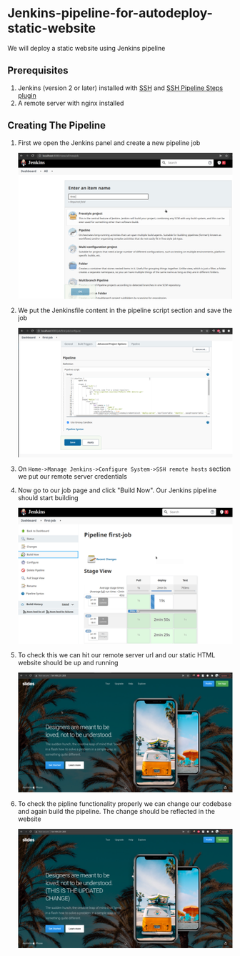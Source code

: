 # Jenkins-pipeline-for-autodeploy-static-website

We will deploy a static website using Jenkins pipeline

## Prerequisites

1. Jenkins (version 2 or later) installed with [SSH](https://plugins.jenkins.io/ssh/) and [SSH Pipeline Steps plugin](https://plugins.jenkins.io/ssh-steps/)
2. A remote server with nginx installed

## Creating The Pipeline

1. First we open the Jenkins panel and create a new pipeline job

    ![](/snapshots/creating-new-job.png)

2. We put the Jenkinsfile content in the pipeline script section and save the job

    ![](/snapshots/pipeline-script.png)

4. On ```Home->Manage Jenkins->Configure System->SSH remote hosts``` section we put our remote server credentials
5. Now go to our job page and click "Build Now". Our Jenkins pipeline should start building

    ![](/snapshots/jenkins-job.png)

7. To check this we can hit our remote server url and our static HTML website should be up and running

    ![](/snapshots/before-change.png)

9. To check the pipline functionality properly we can change our codebase and again build the pipeline. The change should be reflected in the website

    ![](/snapshots/after-change.png)
